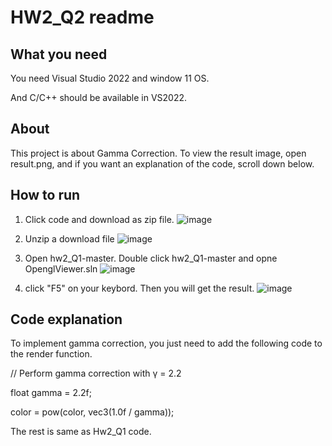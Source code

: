 # HW2_Q2 readme
## What you need
You need Visual Studio 2022 and window 11 OS.

And C/C++ should be available in VS2022.

## About
This project is about Gamma Correction.
To view the result image, open result.png, 
and if you want an explanation of the code, scroll down below.

## How to run

1. Click code and download as zip file.
![image](https://github.com/user-attachments/assets/a8ccf21f-3ae4-4523-a6fc-1f1b5ff4bc3d)

2. Unzip a download file
![image](https://github.com/user-attachments/assets/92fc4ee3-a21f-4425-bf3a-cad394b74483)

3. Open hw2_Q1-master. Double click hw2_Q1-master and opne OpenglViewer.sln
![image](https://github.com/user-attachments/assets/2ecc615a-eb26-4546-8c89-de8bda00f3d2)

4. click "F5" on your keybord. Then you will get the result.
![image](https://github.com/user-attachments/assets/45fdd966-f2ac-4a18-a77f-aa2122c2c011)

## Code explanation
To implement gamma correction, you just need to add the following code to the render function.


// Perform gamma correction with γ = 2.2

float gamma = 2.2f;

color = pow(color, vec3(1.0f / gamma));

The rest is same as Hw2_Q1 code.
